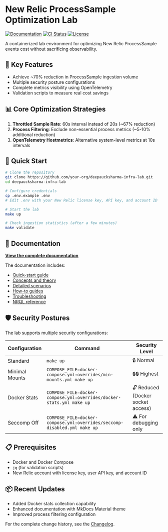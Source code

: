 # New Relic ProcessSample Optimization Lab

[![Documentation](https://img.shields.io/badge/docs-online-brightgreen)](https://your-org.github.io/deepaucksharma-infra-lab/)
[![CI Status](https://img.shields.io/github/actions/workflow/status/your-org/deepaucksharma-infra-lab/ci.yml?branch=main&label=ci)](https://github.com/your-org/deepaucksharma-infra-lab/actions/workflows/ci.yml)
[![License](https://img.shields.io/badge/license-MIT-blue)](LICENSE)

A containerized lab environment for optimizing New Relic ProcessSample events cost without sacrificing observability.

## 🚀 Key Features

- Achieve ~70% reduction in ProcessSample ingestion volume
- Multiple security posture configurations
- Complete metrics visibility using OpenTelemetry
- Validation scripts to measure real cost savings

## 📊 Core Optimization Strategies

1. **Throttled Sample Rate**: 60s interval instead of 20s (~67% reduction)
2. **Process Filtering**: Exclude non-essential process metrics (~5-10% additional reduction)
3. **OpenTelemetry Hostmetrics**: Alternative system-level metrics at 10s intervals

## 🏁 Quick Start

```bash
# Clone the repository
git clone https://github.com/your-org/deepaucksharma-infra-lab.git
cd deepaucksharma-infra-lab

# Configure credentials
cp .env.example .env
# Edit .env with your New Relic license key, API key, and account ID

# Start the lab
make up

# Check ingestion statistics (after a few minutes)
make validate
```

## 📘 Documentation

[**View the complete documentation**](https://your-org.github.io/deepaucksharma-infra-lab/)

The documentation includes:

- [Quick-start guide](https://your-org.github.io/deepaucksharma-infra-lab/quickstart/)
- [Concepts and theory](https://your-org.github.io/deepaucksharma-infra-lab/concepts/)
- [Detailed scenarios](https://your-org.github.io/deepaucksharma-infra-lab/scenarios/)
- [How-to guides](https://your-org.github.io/deepaucksharma-infra-lab/how-to/install/)
- [Troubleshooting](https://your-org.github.io/deepaucksharma-infra-lab/how-to/troubleshoot/)
- [NRQL reference](https://your-org.github.io/deepaucksharma-infra-lab/reference/nrql-cheatsheet/)

## 🛡️ Security Postures

The lab supports multiple security configurations:

| Configuration | Command | Security Level |
|---------------|---------|--------------|
| Standard | `make up` | 🔒 Normal |
| Minimal Mounts | `COMPOSE_FILE=docker-compose.yml:overrides/min-mounts.yml make up` | 🔒🔒 Highest |
| Docker Stats | `COMPOSE_FILE=docker-compose.yml:overrides/docker-stats.yml make up` | 🔓 Reduced (Docker socket access) |
| Seccomp Off | `COMPOSE_FILE=docker-compose.yml:overrides/seccomp-disabled.yml make up` | ⚠️ For debugging only |

## 📋 Prerequisites

- Docker and Docker Compose
- `jq` (for validation scripts)
- New Relic account with license key, user API key, and account ID

## 📦 Recent Updates

- Added Docker stats collection capability
- Enhanced documentation with MkDocs Material theme
- Improved process filtering configuration

For the complete change history, see the [Changelog](https://your-org.github.io/deepaucksharma-infra-lab/changelog/).